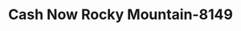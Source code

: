 ---
f_zip-code: 81650
f_state-code: CO
title: Cash Now Rocky Mountain-8149
f_phone: 970-625-8989
f_city-only: Rifle
f_address: Rifle Rifle
f_location-unique-id: '8149'
slug: cash-now-rocky-mountain-8149
updated-on: '2024-05-30T13:46:58.046Z'
created-on: '2024-05-30T13:36:59.803Z'
published-on: '2024-05-30T13:54:32.469Z'
f_city-state: cms/city/rifle-co.md
f_company: cms/company/cash-now-rocky-mountain.md
f_state: cms/state/colorado.md
layout: '[payday-loan].html'
tags: payday-loan
---